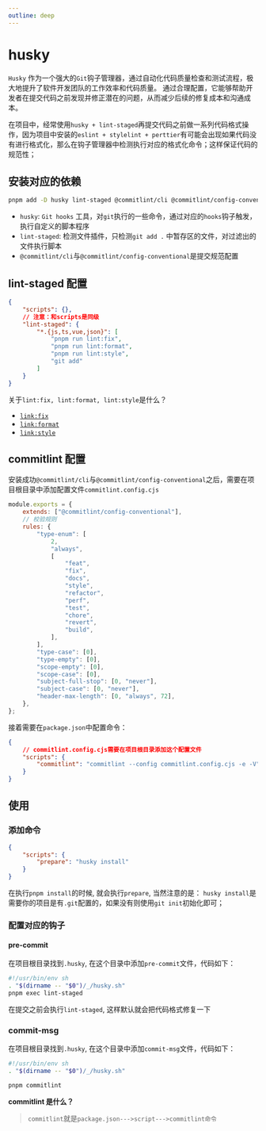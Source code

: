 ```yaml
---
outline: deep
---
```


# husky

`Husky` 作为一个强大的`Git`钩子管理器，通过自动化代码质量检查和测试流程，极大地提升了软件开发团队的工作效率和代码质量。 通过合理配置，它能够帮助开发者在提交代码之前发现并修正潜在的问题，从而减少后续的修复成本和沟通成本。

在项目中，经常使用`husky + lint-staged`再提交代码之前做一系列代码格式操作，因为项目中安装的`eslint + stylelint + perttier`有可能会出现如果代码没有进行格式化，那么在钩子管理器中检测执行对应的格式化命令；这样保证代码的规范性；

## 安装对应的依赖

```bash
pnpm add -D husky lint-staged @commitlint/cli @commitlint/config-conventional
```

- `husky`: `Git hooks` 工具，对`git`执行的一些命令，通过对应的`hooks`钩子触发，执行自定义的脚本程序
- `lint-staged`: 检测文件插件，只检测`git add .` 中暂存区的文件，对过滤出的文件执行脚本
- `@commitlint/cli`与`@commitlint/config-conventional`是提交规范配置

## lint-staged 配置

```json
{
	"scripts": {},
	// 注意：和scripts是同级
	"lint-staged": {
		"*.{js,ts,vue,json}": [
			"pnpm run lint:fix",
			"pnpm run lint:format",
			"pnpm run lint:style",
			"git add"
		]
	}
}
```

关于`lint:fix, lint:format, lint:style`是什么？

- [`link:fix`](/brochure/05_项目管理/02_工程化/.eslint.html#在package-json配置)
- [`link:format`](/brochure/05_项目管理/02_工程化/.prettier.html#在package-json配置)
- [`link:style`](/brochure/05_项目管理/02_工程化/.stylelint.html#在package-json配置)

## commitlint 配置

安装成功`@commitlint/cli`与`@commitlint/config-conventional`之后，需要在项目根目录中添加配置文件`commitlint.config.cjs`

```js
module.exports = {
	extends: ["@commitlint/config-conventional"],
	// 校验规则
	rules: {
		"type-enum": [
			2,
			"always",
			[
				"feat",
				"fix",
				"docs",
				"style",
				"refactor",
				"perf",
				"test",
				"chore",
				"revert",
				"build",
			],
		],
		"type-case": [0],
		"type-empty": [0],
		"scope-empty": [0],
		"scope-case": [0],
		"subject-full-stop": [0, "never"],
		"subject-case": [0, "never"],
		"header-max-length": [0, "always", 72],
	},
};
```

接着需要在`package.json`中配置命令：

```json
{
	// commitlint.config.cjs需要在项目根目录添加这个配置文件
	"scripts": {
		"commitlint": "commitlint --config commitlint.config.cjs -e -V"
	}
}
```

## 使用

### 添加命令

```json
{
	"scripts": {
		"prepare": "husky install"
	}
}
```

在执行`pnpm install`的时候, 就会执行`prepare`, 当然注意的是： `husky install`是需要你的项目是有`.git`配置的，如果没有则使用`git init`初始化即可；

### 配置对应的钩子

#### pre-commit

在项目根目录找到`.husky`, 在这个目录中添加`pre-commit`文件，代码如下：

```bash
#!/usr/bin/env sh
. "$(dirname -- "$0")/_/husky.sh"
pnpm exec lint-staged
```

在提交之前会执行`lint-staged`, 这样默认就会把代码格式修复一下

### commit-msg

在项目根目录找到`.husky`, 在这个目录中添加`commit-msg`文件，代码如下：

```sh
#!/usr/bin/env sh
. "$(dirname -- "$0")/_/husky.sh"

pnpm commitlint

```

**commitlint 是什么？**

> `commitlint`就是`package.json--->script--->commitlint命令`

